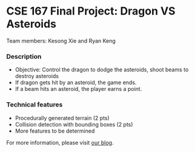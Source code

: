 # CSE 167 Final Project: Dragon VS Asteroids

Team members: Kesong Xie and Ryan Keng

### Description
  * Objective: Control the dragon to dodge the asteroids, shoot beams to destroy asteroids  
  * If dragon gets hit by an asteroid, the game ends.  
  * If a beam hits an asteroid, the player earns a point.
  
### Technical features
  * Procedurally generated terrain (2 pts)  
  * Collision detection with bounding boxes (2 pts)  
  * More features to be determined
  
For more information, please visit [our blog](https://kesongandryan.blogspot.com/).
